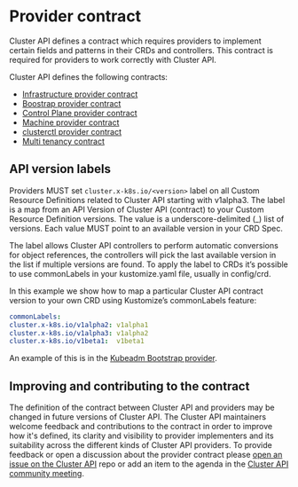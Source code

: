 # Provider contract

Cluster API defines a contract which requires providers to implement certain fields and patterns in their CRDs and controllers. This contract is required for providers to work correctly with Cluster API.

Cluster API defines the following contracts:

- [Infrastructure provider contract](./cluster-infrastructure.md)
- [Boostrap provider contract](./bootstrap.md)
- [Control Plane provider contract](../../developer/architecture/controllers/control-plane.md#crd-contracts)
- [Machine provider contract](./machine-infrastructure.md)
- [clusterctl provider contract](../../clusterctl/provider-contract.md#clusterctl-provider-contract)
- [Multi tenancy contract](../../developer/architecture/controllers/multi-tenancy.md#contract)

## API version labels
Providers MUST set `cluster.x-k8s.io/<version>` label on all Custom Resource Definitions related to Cluster API starting with v1alpha3.
The label is a map from an API Version of Cluster API (contract) to your Custom Resource Definition versions.
The value is a underscore-delimited (_) list of versions.
Each value MUST point to an available version in your CRD Spec.

The label allows Cluster API controllers to perform automatic conversions for object references, the controllers will pick the last available version in the list if multiple versions are found.
To apply the label to CRDs it’s possible to use commonLabels in your kustomize.yaml file, usually in config/crd.

In this example we show how to map a particular Cluster API contract version to your own CRD using Kustomize’s commonLabels feature:

```yaml
commonLabels:
cluster.x-k8s.io/v1alpha2: v1alpha1
cluster.x-k8s.io/v1alpha3: v1alpha2
cluster.x-k8s.io/v1beta1:  v1beta1
```

An example of this is in the [Kubeadm Bootstrap provider](https://github.com/kubernetes-sigs/cluster-api/blob/release-1.1/controlplane/kubeadm/config/crd/kustomization.yaml).

## Improving and contributing to the contract

The definition of the contract between Cluster API and providers may be changed in future versions of Cluster API. The Cluster API maintainers welcome feedback and contributions to the contract in order to improve how it's defined, its clarity and visibility to provider implementers and its suitability across the different kinds of Cluster API providers. To provide feedback or open a discussion about the provider contract please [open an issue on the Cluster API](https://github.com/kubernetes-sigs/cluster-api/issues/new?assignees=&labels=&template=feature_request.md) repo or add an item to the agenda in the [Cluster API community meeting](http://git.k8s.io/community/sig-cluster-lifecycle/README.md#cluster-api).